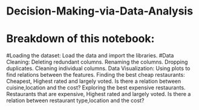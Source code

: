 # Decision-Making-via-Data-Analysis

# Breakdown of this notebook:
#Loading the dataset: Load the data and import the libraries.
#Data Cleaning:
Deleting redundant columns.
Renaming the columns.
Dropping duplicates.
Cleaning individual columns.
Data Visualization: Using plots to find relations between the features.
Finding the best cheap restaurants:
Cheapest, Highest rated and largely voted.
Is there a relation between cuisine,location and the cost?
Exploring the best expensive restaurants.
Restaurants that are expensive, Highest rated and largely voted.
Is there a relation between restaurant type,location and the cost?
